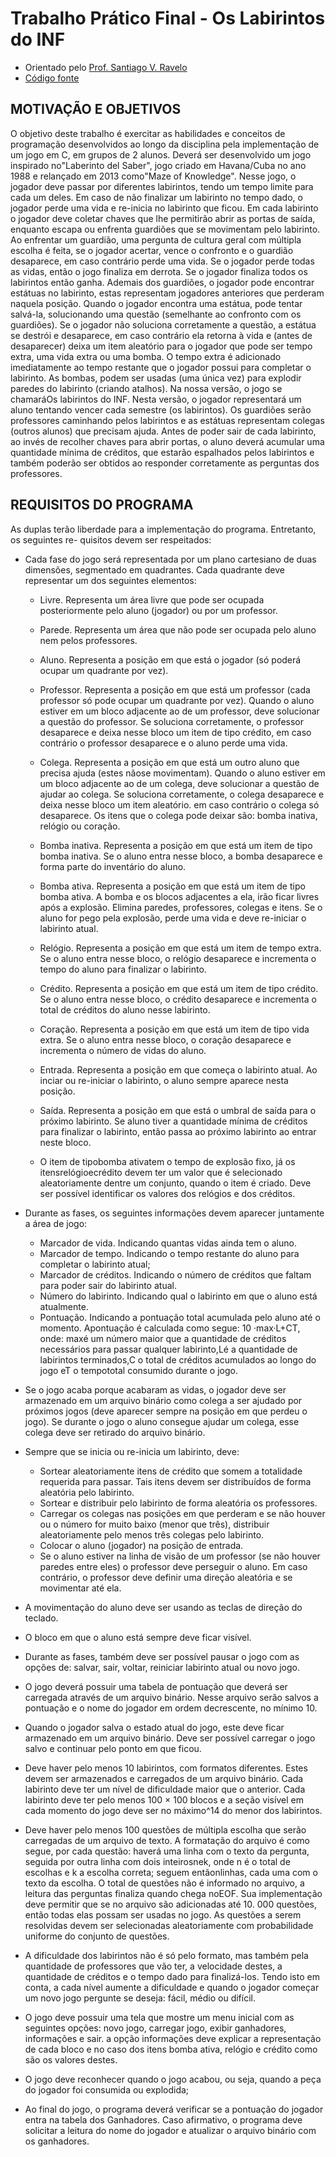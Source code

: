 

# Trabalho Prático Final - Os Labirintos do INF

* Orientado pelo [Prof. Santiago V. Ravelo](https://www.inf.ufrgs.br/~svravelo/) 
* [Código fonte](https://github.com/dsadriel/os-labirintos-do-inf)

## MOTIVAÇÃO E OBJETIVOS
O objetivo deste trabalho é exercitar as habilidades e conceitos de programação desenvolvidos ao longo da disciplina pela implementação de um jogo em C, em grupos de 2 alunos. Deverá ser desenvolvido um jogo inspirado no"Laberinto del Saber", jogo criado em Havana/Cuba no ano 1988 e relançado em 2013 como"Maze of Knowledge". Nesse jogo, o jogador deve passar por diferentes labirintos, tendo um tempo limite para cada um deles. Em caso de não finalizar um labirinto no tempo dado, o jogador perde uma vida e re-inicia no labirinto que ficou. Em cada labirinto o jogador deve coletar chaves que lhe permitirão abrir as portas de saída, enquanto escapa ou enfrenta guardiões que se movimentam pelo labirinto. Ao enfrentar um guardião, uma pergunta de cultura geral com múltipla escolha é feita, se o jogador acertar, vence o confronto e o guardião desaparece, em caso contrário perde uma vida. Se o jogador perde todas as vidas, então o jogo finaliza em derrota. Se o jogador finaliza todos os labirintos então ganha. Ademais dos guardiões, o jogador pode encontrar estátuas no labirinto, estas representam jogadores anteriores que perderam naquela posição. Quando o jogador encontra uma estátua, pode tentar salvá-la, solucionando uma questão (semelhante ao confronto com os guardiões). Se o jogador não soluciona corretamente a questão, a estátua se destrói e desaparece, em caso contrário ela retorna à vida e (antes de desaparecer) deixa um item aleatório para o jogador que pode ser tempo extra, uma vida extra ou uma bomba. O tempo extra é adicionado imediatamente ao tempo restante que o jogador possui para completar o labirinto. As bombas, podem ser usadas (uma única vez)  para explodir paredes do labirinto (criando atalhos). Na nossa versão, o jogo se chamaráOs labirintos do INF. Nesta versão, o jogador representará um aluno tentando vencer cada semestre (os labirintos). Os guardiões serão professores caminhando pelos labirintos e as estátuas representam colegas (outros alunos) que precisam ajuda. Antes de poder sair de cada labirinto, ao invés de recolher chaves para abrir portas, o aluno deverá acumular uma quantidade mínima de créditos, que estarão espalhados pelos labirintos e também poderão ser obtidos ao responder corretamente as perguntas dos professores.


## REQUISITOS DO PROGRAMA

As duplas terão liberdade para a implementação do programa. Entretanto, os seguintes re-
quisitos devem ser respeitados:

- Cada fase do jogo será representada por um plano cartesiano de duas dimensões, segmentado em quadrantes. Cada quadrante deve representar um dos seguintes elementos:
    - Livre. Representa um área livre que pode ser ocupada posteriormente pelo aluno (jogador) ou por um professor.
    
    - Parede. Representa um área que não pode ser ocupada pelo aluno nem pelos professores.

    - Aluno. Representa a posição em que está o jogador (só poderá ocupar um quadrante por vez).

    - Professor. Representa a posição em que está um professor (cada professor só pode ocupar um quadrante por vez). Quando o aluno estiver em um bloco adjacente ao de um professor, deve solucionar a questão do professor. Se soluciona corretamente, o professor desaparece e deixa nesse bloco um item de tipo crédito, em caso contrário o professor desaparece e o aluno perde uma vida.
    - Colega. Representa a posição em que está um outro aluno que precisa ajuda (estes nãose movimentam). Quando o aluno estiver em um bloco adjacente ao de um colega, deve solucionar a questão de ajudar ao colega. Se soluciona corretamente, o colega desaparece e deixa nesse bloco um item aleatório. em caso contrário o colega só desaparece. Os itens que o colega pode deixar são: bomba inativa, relógio ou coração.
    
    - Bomba inativa. Representa a posição em que está um item de tipo bomba inativa. Se
          o aluno entra nesse bloco, a bomba desaparece e forma parte do inventário do aluno.
    
    - Bomba ativa. Representa a posição em que está um item de tipo bomba ativa. A bomba e os blocos adjacentes a ela, irão ficar livres após a explosão. Elimina paredes, professores, colegas e itens. Se o aluno for pego pela explosão, perde uma vida e deve re-iniciar o labirinto atual.
    
    - Relógio. Representa a posição em que está um item de tempo extra. Se o aluno entra nesse bloco, o relógio desaparece e incrementa o tempo do aluno para finalizar o labirinto.
    
    - Crédito. Representa a posição em que está um item de tipo crédito. Se o aluno entra nesse bloco, o crédito desaparece e incrementa o total de créditos do aluno nesse labirinto.
    
    - Coração. Representa a posição em que está um item de tipo vida extra. Se o aluno entra nesse bloco, o coração desaparece e incrementa o número de vidas do aluno.
    
    - Entrada. Representa a posição em que começa o labirinto atual. Ao inciar ou re-iniciar o labirinto, o aluno sempre aparece nesta posição.
    
    - Saída. Representa a posição em que está o umbral de saída para o próximo labirinto. Se aluno tiver a quantidade mínima de créditos para finalizar o labirinto, então passa ao próximo labirinto ao entrar neste bloco.

    - O item de tipobomba ativatem o tempo de explosão fixo, já os itensrelógioecrédito devem ter um  valor que é selecionado aleatoriamente dentre um conjunto, quando o item é criado. Deve ser possível identificar os valores dos relógios e dos créditos.

- Durante as fases, os seguintes informações devem aparecer juntamente a área de jogo:
    - Marcador de vida. Indicando quantas vidas ainda tem o aluno.
    - Marcador de tempo. Indicando o tempo restante do aluno para completar o labirinto atual;
    - Marcador de créditos. Indicando o número de créditos que faltam para poder sair do labirinto atual.
    - Número do labirinto. Indicando qual o labirinto em que o aluno está atualmente.
    - Pontuação. Indicando a pontuação total acumulada pelo aluno até o momento. Apontuação é calculada como segue: 10 ·max·L+CT, onde: maxé um número maior que a quantidade de créditos necessários para passar qualquer labirinto,Lé a quantidade de labirintos terminados,C o total de créditos acumulados ao longo do jogo eT o tempototal consumido durante o jogo.

- Se o jogo acaba porque acabaram as vidas, o jogador deve ser armazenado em um arquivo binário como colega a ser ajudado por próximos jogos (deve aparecer sempre na posição em que perdeu o jogo). Se durante o jogo o aluno consegue ajudar um colega, esse colega deve ser retirado do arquivo binário.

- Sempre que se inicia ou re-inicia um labirinto, deve:
    - Sortear aleatoriamente itens de crédito que somem a totalidade requerida para passar. Tais itens devem ser distribuídos de forma aleatória pelo labirinto.
    - Sortear e distribuir pelo labirinto de forma aleatória os professores.
    - Carregar os colegas nas posições em que perderam e se não houver ou o número for muito baixo (menor que três), distribuir aleatoriamente pelo menos três colegas pelo labirinto.
    - Colocar o aluno (jogador) na posição de entrada.
    - Se o aluno estiver na linha de visão de um professor (se não houver paredes entre eles) o professor deve perseguir o aluno. Em caso contrário, o professor deve definir uma direção aleatória e se movimentar até ela.

- A movimentação do aluno deve ser usando as teclas de direção do teclado.

- O bloco em que o aluno está sempre deve ficar visível.

- Durante as fases, também deve ser possível pausar o jogo com as opções de: salvar, sair, voltar,
reiniciar labirinto atual ou novo jogo.

- O jogo deverá possuir uma tabela de pontuação que deverá ser carregada através de um arquivo
binário. Nesse arquivo serão salvos a pontuação e o nome do jogador em ordem decrescente,
no mínimo 10.

- Quando o jogador salva o estado atual do jogo, este deve ficar armazenado em um arquivo
binário. Deve ser possível carregar o jogo salvo e continuar pelo ponto em que ficou.

- Deve haver pelo menos 10 labirintos, com formatos diferentes. Estes devem ser armazenados
e carregados de um arquivo binário. Cada labirinto deve ter um nível de dificuldade maior
que o anterior. Cada labirinto deve ter pelo menos 100 × 100 blocos e a seção visível em cada
momento do jogo deve ser no máximo^14 do menor dos labirintos.

- Deve haver pelo menos 100 questões de múltipla escolha que serão carregadas de um arquivo
de texto. A formatação do arquivo é como segue, por cada questão: haverá uma linha com o
texto da pergunta, seguida por outra linha com dois inteirosnek, onde n é o total de escolhas
e k a escolha correta; seguem entãonlinhas, cada uma com o texto da escolha. O total de
questões não é informado no arquivo, a leitura das perguntas finaliza quando chega noEOF.
Sua implementação deve permitir que se no arquivo são adicionadas até 10. 000 questões, então
todas elas possam ser usadas no jogo. As questões a serem resolvidas devem ser selecionadas
aleatoriamente com probabilidade uniforme do conjunto de questões.


- A dificuldade dos labirintos não é só pelo formato, mas também pela quantidade de professores que vão ter, a velocidade destes, a quantidade de créditos e o tempo dado para finalizá-los. Tendo isto em conta, a cada nível aumente a dificuldade e quando o jogador começar um novo jogo pergunte se deseja: fácil, médio ou difícil.

- O jogo deve possuir uma tela que mostre um menu inicial com as seguintes opções: novo jogo, carregar jogo, exibir ganhadores, informações e sair. a opção informações deve explicar a representação de cada bloco e no caso dos itens bomba ativa, relógio e crédito como são os valores destes.

- O jogo deve reconhecer quando o jogo acabou, ou seja, quando a peça do jogador foi consumida ou explodida;

- Ao final do jogo, o programa deverá verificar se a pontuação do jogador entra na tabela dos Ganhadores. Caso afirmativo, o programa deve solicitar a leitura do nome do jogador e atualizar o arquivo binário com os ganhadores.
